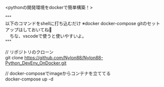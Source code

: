 <pythonの開発環境をdockerで簡単構築！><br>

"""<br>
以下のコマンドをshellに打ち込むだけ
※docker docker-compose gitのセットアップはしておいてね💛<br>
　ちな、vscodeで使うと使いやすいよ。<br>
"""<br>

// リポジトリのクローン<br>
git clone https://github.com/Nylon88/Nylon88-Python_DevEnv_OnDocker.git<br>

// docker-composeでimageからコンテナを立ててる<br>
docker-compose up -d<br>
